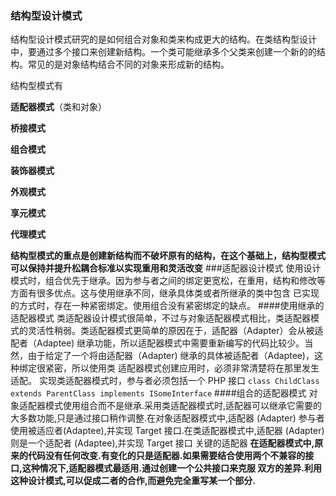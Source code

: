 ### 结构型设计模式

结构型设计模式研究的是如何组合对象和类来构成更大的结构。在类结构型设计中，要通过多个接口来创建新结构。一个类可能继承多个父类来创建一个新的的结构。常见的是对象结构结合不同的对象来形成新的结构。

结构型模式有

**适配器模式**（类和对象）

**桥接模式**

**组合模式**

**装饰器模式**

**外观模式**

**享元模式**

**代理模式**

**结构型模式的重点是创建新结构而不破坏原有的结构，在这个基础上，结构型模式可以保持并提升松耦合标准以实现重用和灵活改变**
###适配器设计模式
使用设计模式时，组合优先于继承。因为参与者之间的绑定更宽松，在重用，结构和修改等方面有很多优点。这与使用继承不同，继承具体类或者所继承的类中包含
已实现的方式时，存在一种紧密绑定。使用组合没有紧密绑定的缺点。
####使用继承的适配器模式
类适配器设计模式很简单，不过与对象适配器模式相比，类适配器模式的灵活性稍弱。类适配器模式更简单的原因在于，适配器（Adapter）会从被适配者（Adaptee)
继承功能，所以适配器模式中需要重新编写的代码比较少。当然，由于给定了一个将由适配器（Adapter) 继承的具体被适配者（Adaptee)，这种绑定很紧密，所以使用类
适配器模式创建应用时，必须非常清楚将在那里发生适配。
实现类适配器模式时，参与者必须包括一个 PHP 接口 `class ChildClass extends ParentClass implements ISomeInterface`
####组合的适配器模式
对象适配器模式使用组合而不是继承.采用类适配器模式时,适配器可以继承它需要的大多数功能,只是通过接口稍作调整.在对象适配器模式中,适配器 
(Adapter) 参与者使用被适应者(Adaptee),并实现 Target 接口.在类适配器模式中,适配器 (Adapter) 则是一个适配者 (Adaptee),并实现 Target 接口
关键的适配器
**在适配器模式中,原来的代码没有任何改变.有变化的只是适配器.如果需要结合使用两个不兼容的接口,这种情况下,适配器模式最适用.通过创建一个公共接口来克服
双方的差异.利用这种设计模式,可以促成二者的合作,而避免完全重写某一个部分.**

